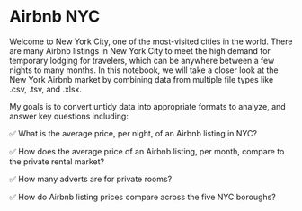 # Airbnb NYC

Welcome to New York City, one of the most-visited cities in the world. There are many Airbnb listings in New York City to meet the high demand for temporary lodging for travelers, which can be anywhere between a few nights to many months. In this notebook, we will take a closer look at the New York Airbnb market by combining data from multiple file types like .csv, .tsv, and .xlsx.

My goals is to convert untidy data into appropriate formats to analyze, and answer key questions including:

✅ What is the average price, per night, of an Airbnb listing in NYC?

✅ How does the average price of an Airbnb listing, per month, compare to the private rental market?

✅ How many adverts are for private rooms?

✅ How do Airbnb listing prices compare across the five NYC boroughs?

